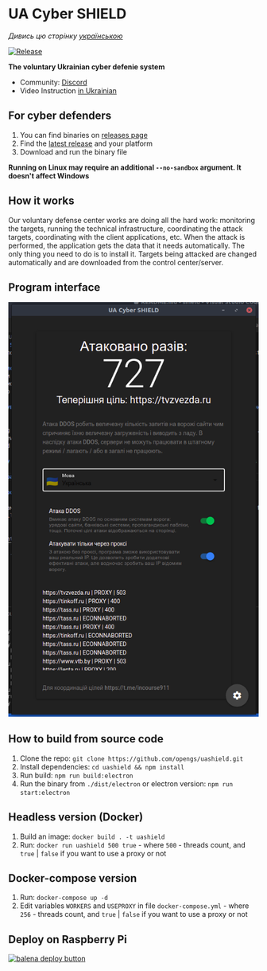 # UA Cyber SHIELD

*Дивись цю сторінку [українською](README.md)*

[![Release](https://img.shields.io/badge/Release-latest-blue)](https://github.com/opengs/uashield/releases/latest)

**The voluntary Ukrainian cyber defenіe system**

- Community: [Discord](https://discord.gg/7BfJ9JKQ98)
- Video Instruction [in Ukrainian](https://youtu.be/snTzpRt7a5k)

## For cyber defenders

1. You can find binaries on [releases page](https://github.com/opengs/uashield/releases)
2. Find the [latest release](https://github.com/opengs/uashield/releases/latest) and your platform
3. Download and run the binary file

**Running on Linux may require an additional `--no-sandbox` argument. It doesn't affect Windows**

## How it works

Our voluntary defense center works are doing all the hard work: monitoring the targets, running the technical infrastructure, coordinating the attack targets, coordinating with the client applications, etc.
When the attack is performed, the application gets the data that it needs automatically.
The only thing you need to do is to install it.
Targets being attacked are changed automatically and are downloaded from the control center/server.

## Program interface

![A working example](docs/working.png)

## How to build from source code

1. Clone the repo: `git clone https://github.com/opengs/uashield.git`
2. Install dependencies: `cd uashield && npm install`
3. Run build: `npm run build:electron`
4. Run the binary from `./dist/electron` or electron version: `npm run start:electron`

## Headless version (Docker)

1. Build an image: `docker build . -t uashield`
2. Run: `docker run uashield 500 true` - where `500` - threads count, and `true` | `false` if you want to use a proxy or not

## Docker-compose version

1. Run: `docker-compose up -d`
2. Edit variables `WORKERS` and `USEPROXY` in file `docker-compose.yml` - where `256` - threads count, and `true` | `false` if you want to use a proxy or not

## Deploy on Raspberry Pi

[![balena deploy button](https://www.balena.io/deploy.svg)](https://dashboard.balena-cloud.com/deploy?repoUrl=https://github.com/opengs/uashield)

